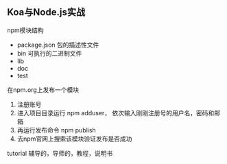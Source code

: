 ## Koa与Node.js实战

npm模块结构
- package.json  包的描述性文件
- bin   可执行的二进制文件
- lib
- doc
- test


在npm.org上发布一个模块
1. 注册账号
2. 进入项目目录运行 npm adduser， 依次输入刚刚注册号的用户名，密码和邮箱
3. 再运行发布命令  npm publish
4. 去npm官网上搜索该模块验证发布是否成功


tutorial 辅导的，导师的，教程，说明书 

